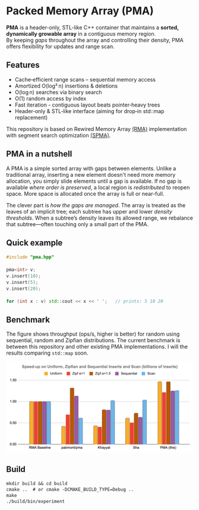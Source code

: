 # Packed Memory Array (PMA)

**PMA** is a header-only, STL-like C++ container that maintains a **sorted, dynamically growable array** in a contiguous memory region.  
By keeping *gaps* throughout the array and controlling their density, PMA offers flexibility for updates and range scan. 

## Features

* Cache‑efficient range scans – sequential memory access
* Amortized O(log² n) insertions & deletions
* O(log n) searches via binary search
* O(1) random access by index
* ‍Fast iteration - contiguous layout beats pointer‑heavy trees
* Header‑only & STL‑like interface (aiming for drop‑in std::map replacement)

This repository is based on Rewired Memory Array [(RMA)](https://github.com/cwida/rma) implementation with segment search optimization [(SPMA)](https://itshelenxu.github.io/files/papers/spma-alenex-23.pdf).

## PMA in a nutshell

A PMA is a simple sorted array with gaps between elements. 
Unlike a traditional array, inserting a new element doesn't need more memory allocation, you simply slide elements until a gap is available.
If no gap is available *where order is preserved*, a local region is *redistributed* to reopen space. More space is allocated once the array is full or near-full.

The clever part is *how the gaps are managed*.  The array is treated as the leaves of an implicit tree; each subtree has upper and lower *density thresholds*.  When a subtree’s density leaves its allowed range, we rebalance that subtree—often touching only a small part of the PMA.

## Quick example

```cpp
#include "pma.hpp"

pma<int> v;
v.insert(10);
v.insert(5);
v.insert(20);

for (int x : v) std::cout << x << ' ';   // prints: 5 10 20

```

## Benchmark

The figure shows throughput (ops/s, higher is better) for random using sequential, random and Zipfian distributions. The current benchmark is between this repository and other existing PMA implementations. I will the results comparing `std::map` soon.

![image](benchmark.png)

## Build

```
mkdir build && cd build
cmake ..  # or cmake -DCMAKE_BUILD_TYPE=Debug ..
make
./build/bin/experiment
```
